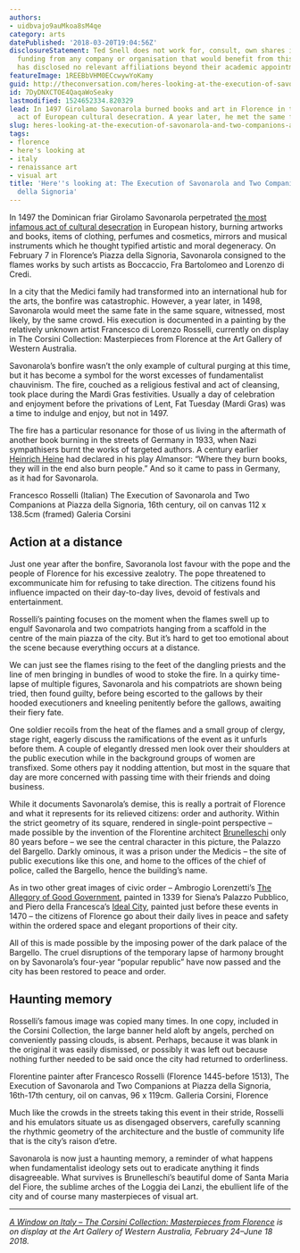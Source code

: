 ```yaml
---
authors:
- uidbvajo9auMkoa8sM4qe
category: arts
datePublished: '2018-03-20T19:04:56Z'
disclosureStatement: Ted Snell does not work for, consult, own shares in or receive
  funding from any company or organisation that would benefit from this article, and
  has disclosed no relevant affiliations beyond their academic appointment.
featureImage: 1REEBbVHM0ECcwywYoKamy
guid: http://theconversation.com/heres-looking-at-the-execution-of-savonarola-and-two-companions-at-piazza-della-signoria-91642
id: 7DyDNXCTOE4QaqaWoSeaky
lastmodified: 1524652334.820329
lead: In 1497 Girolamo Savonarola burned books and art in Florence in the most infamous
  act of European cultural desecration. A year later, he met the same fate.
slug: heres-looking-at-the-execution-of-savonarola-and-two-companions-at-piazza-della-signoria
tags:
- florence
- here's looking at
- italy
- renaissance art
- visual art
title: 'Here''s looking at: The Execution of Savonarola and Two Companions at Piazza
  della Signoria'
---
```

In 1497 the Dominican friar Girolamo Savonarola perpetrated [the most infamous act of cultural desecration](https://www.smithsonianmag.com/smart-news/when-fanatical-monk-took-over-florence-and-burned-bunch-vanities-180962005/) in European history, burning artworks and books, items of clothing, perfumes and cosmetics, mirrors and musical instruments which he thought typified artistic and moral degeneracy. On February 7 in Florence’s Piazza della Signoria, Savonarola consigned to the flames works by such artists as Boccaccio, Fra Bartolomeo and Lorenzo di Credi. 

In a city that the Medici family had transformed into an international hub for the arts, the bonfire was catastrophic. However, a year later, in 1498, Savonarola would meet the same fate in the same square, witnessed, most likely, by the same crowd. His execution is documented in a painting by the relatively unknown artist Francesco di Lorenzo Rosselli, currently on display in The Corsini Collection: Masterpieces from Florence at the Art Gallery of Western Australia. 

Savonarola’s bonfire wasn’t the only example of cultural purging at this time, but it has become a symbol for the worst excesses of fundamentalist chauvinism. The fire, couched as a religious festival and act of cleansing, took place during the Mardi Gras festivities. Usually a day of celebration and enjoyment before the privations of Lent, Fat Tuesday (Mardi Gras) was a time to indulge and enjoy, but not in 1497.

The fire has a particular resonance for those of us living in the aftermath of another book burning in the streets of Germany in 1933, when Nazi sympathisers burnt the works of targeted authors. A century earlier [Heinrich Heine](https://en.wikipedia.org/wiki/Heinrich_Heine) had declared in his play Almansor: “Where they burn books, they will in the end also burn people.” And so it came to pass in Germany, as it had for Savonarola.

[](https://images.theconversation.com/files/205867/original/file-20180212-51710-1hf1d1q.jpg?ixlib=rb-1.1.0&q=45&auto=format&w=1000&fit=clip) Francesco Rosselli (Italian) The Execution of Savonarola and Two Companions at Piazza della Signoria, 16th century, oil on canvas 112 x 138.5cm (framed) Galeria Corsini

## Action at a distance

Just one year after the bonfire, Savoranola lost favour with the pope and the people of Florence for his excessive zealotry. The pope threatened to excommunicate him for refusing to take direction. The citizens found his influence impacted on their day-to-day lives, devoid of festivals and entertainment.

Rosselli’s painting focuses on the moment when the flames swell up to engulf Savonarola and two compatriots hanging from a scaffold in the centre of the main piazza of the city. But it’s hard to get too emotional about the scene because everything occurs at a distance. 

We can just see the flames rising to the feet of the dangling priests and the line of men bringing in bundles of wood to stoke the fire. In a quirky time-lapse of multiple figures, Savonarola and his compatriots are shown being tried, then found guilty, before being escorted to the gallows by their hooded executioners and kneeling penitently before the gallows, awaiting their fiery fate.

One soldier recoils from the heat of the flames and a small group of clergy, stage right, eagerly discuss the ramifications of the event as it unfurls before them. A couple of elegantly dressed men look over their shoulders at the public execution while in the background groups of women are transfixed. Some others pay it nodding attention, but most in the square that day are more concerned with passing time with their friends and doing business.

While it documents Savonarola’s demise, this is really a portrait of Florence and what it represents for its relieved citizens: order and authority. Within the strict geometry of its square, rendered in single-point perspective – made possible by the invention of the Florentine architect [Brunelleschi](https://en.wikipedia.org/wiki/Filippo_Brunelleschi) only 80 years before – we see the central character in this picture, the Palazzo del Bargello. Darkly ominous, it was a prison under the Medicis – the site of public executions like this one, and home to the offices of the chief of police, called the Bargello, hence the building’s name.

As in two other great images of civic order – Ambrogio Lorenzetti’s [The Allegory of Good Government](https://en.wikipedia.org/wiki/The_Allegory_of_Good_and_Bad_Government), painted in 1339 for Siena’s Palazzo Pubblico, and Piero della Francesca’s [Ideal City](https://en.wikipedia.org/wiki/The_Ideal_City_\(painting\)), painted just before these events in 1470 – the citizens of Florence go about their daily lives in peace and safety within the ordered space and elegant proportions of their city. 

All of this is made possible by the imposing power of the dark palace of the Bargello. The cruel disruptions of the temporary lapse of harmony brought on by Savonarola’s four-year “popular republic” have now passed and the city has been restored to peace and order.

## Haunting memory

Rosselli’s famous image was copied many times. In one copy, included in the Corsini Collection, the large banner held aloft by angels, perched on conveniently passing clouds, is absent. Perhaps, because it was blank in the original it was easily dismissed, or possibly it was left out because nothing further needed to be said once the city had returned to orderliness.

[](https://images.theconversation.com/files/207984/original/file-20180227-36674-35j28z.jpeg?ixlib=rb-1.1.0&q=45&auto=format&w=1000&fit=clip) Florentine painter after Francesco Rosselli (Florence 1445-before 1513), The Execution of Savonarola and Two Companions at Piazza della Signoria, 16th-17th century, oil on canvas, 96 x 119cm. Galleria Corsini, Florence

Much like the crowds in the streets taking this event in their stride, Rosselli and his emulators situate us as disengaged observers, carefully scanning the rhythmic geometry of the architecture and the bustle of community life that is the city’s raison d’etre.

Savonarola is now just a haunting memory, a reminder of what happens when fundamentalist ideology sets out to eradicate anything it finds disagreeable. What survives is Brunelleschi’s beautiful dome of Santa Maria del Fiore, the sublime arches of the Loggia dei Lanzi, the ebullient life of the city and of course many masterpieces of visual art. 

* * *

_[A Window on Italy – The Corsini Collection: Masterpieces from Florence](http://www.artgallery.wa.gov.au/exhibitions/window-on-italy-corsini-collection.asp) is on display at the Art Gallery of Western Australia, February 24–June 18 2018._